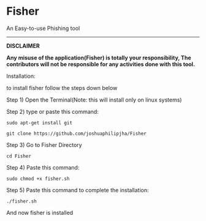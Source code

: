 # Fisher
An Easy-to-use Phishing tool
___________________________________________________________________________________________________________________________________________________________
**DISCLAIMER**

**Any misuse of the application(Fisher) is totally your responsibility, The contributors will not be responsible for any activities done with this tool.**

Installation:

to install fisher follow the steps down below

Step 1) Open the Terminal(Note: this will install only on linux systems)

Step 2) type or paste this command: 

`sudo apt-get install git`

`git clone https://github.com/joshuaphilipjha/Fisher`

Step 3) Go to Fisher Directory

`cd Fisher`

Step 4) Paste this command:

`sudo chmod +x fisher.sh`

Step 5) Paste this command to complete the installation:

`./fisher.sh`

And now fisher is installed
